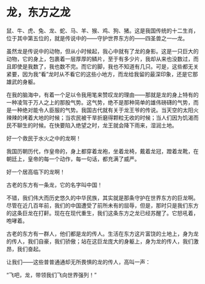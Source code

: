 # 龙，东方之龙

鼠、牛、虎、兔、龙、蛇、马、羊、猴、鸡、狗、猪。这是我国传统的十二生肖，位于其中第五位的，就是传说中的——守护世界东方的——四圣兽之一—龙。

虽然龙是传说中的动物，但从小时候起，我心中就有了龙的身影。这是一只巨大的动物，它的身上，包裹着一层厚厚的鳞片，至于有多少片，我却从来也没数过，而且即使是我数了，我也数不完。而它的脚，我也不知道有几只。可是，这些都无关紧要，因为我“看”龙时从不看它的这些小地方，而龙给我留的最深印象，还是它那雄武的身躯。

在我的脑海中，有着一个足以令我用笔来赞叹龙的理由——那就是龙的身上特有的一种凌驾于万人之上的那股气势。这气势，绝不是那种简单的雄伟磅礴的气势，而是一种绝对能令人臣服的气势。我国古代就有关于龙王爷的传说。当天空的太阳火辣辣的烤着大地的时候；当农民被干旱折磨得颗粒无收的时候；当人们因为饥渴而民不聊生的时候。在快要陷入绝望之时，龙王就会降下雨来，湿润土地。

好一个救民于水火之中的龙啊！

我国历朝历代，作皇帝的，身上都穿着龙袍，坐着龙椅，戴着龙冠，蹬着龙靴，在朝廷上，皇帝的每一个动作，每一句话，都充满了威严。

好一个居高临下的龙啊！

古老的东方有一条龙，它的名字叫中国！

不错，我们伟大而历史悠久的中华民族，其实就是那条守护在世界东方的巨龙啊。尽管在近几百年前，我们的中国遭受了前所未有的屈辱，但是，那时只是我们东方的这条巨龙在打鼾。现在在现代重生，我们这条东方之龙已经苏醒了。它怒吼着，咆哮着。

古老的东方有一群人，他们都是龙的传人。生活在东方这片富饶的土地上，身为龙的传人，我们自豪，我们骄傲；站在这巨龙庞大的身躯上，身为龙的传人，我们激昂，我们奋起。

让我们——这些普普通通却无所畏惧的龙的传人，高叫一声：

“飞吧，龙，带领我们飞向世界强列！”
